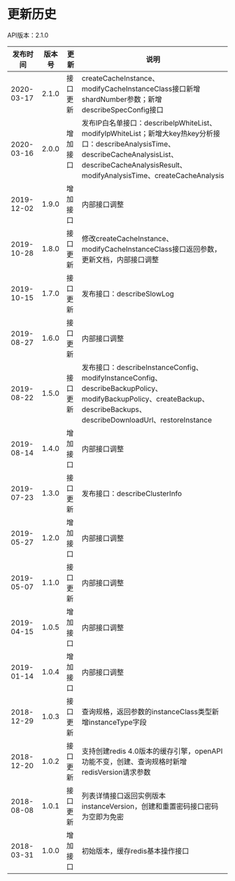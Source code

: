 # 更新历史

API版本：2.1.0

| 发布时间   | 版本号 | 更新     | 说明                                                         |
| ---------- | ------ | -------- | ------------------------------------------------------------ |
| 2020-03-17 | 2.1.0  | 接口更新 | createCacheInstance、modifyCacheInstanceClass接口新增shardNumber参数；新增describeSpecConfig接口     |
| 2020-03-16 | 2.0.0  | 增加接口 | 发布IP白名单接口：describeIpWhiteList、modifyIpWhiteList；新增大key热key分析接口：describeAnalysisTime、describeCacheAnalysisList、describeCacheAnalysisResult、modifyAnalysisTime、createCacheAnalysis     |
| 2019-12-02 | 1.9.0  | 增加接口 | 内部接口调整     |
| 2019-10-28 | 1.8.0  | 接口更新 | 修改createCacheInstance、modifyCacheInstanceClass接口返回参数，更新文档，内部接口调整     |
| 2019-10-15 | 1.7.0  | 接口更新 | 发布接口：describeSlowLog     |
| 2019-08-27 | 1.6.0  | 接口更新 | 内部接口调整     |
| 2019-08-22 | 1.5.0  | 接口更新 | 发布接口：describeInstanceConfig、modifyInstanceConfig、describeBackupPolicy、modifyBackupPolicy、createBackup、describeBackups、describeDownloadUrl、restoreInstance    |
| 2019-08-14 | 1.4.0  | 增加接口 | 内部接口调整     |
| 2019-07-23 | 1.3.0  | 接口更新 | 发布接口：describeClusterInfo     |
| 2019-05-27 | 1.2.0  | 增加接口 | 内部接口调整     |
| 2019-05-07 | 1.1.0  | 接口更新 | 内部接口调整     |
| 2019-04-15 | 1.0.5  | 增加接口 | 内部接口调整     |
| 2019-01-14 | 1.0.4  | 增加接口 | 内部接口调整     |
| 2018-12-29 | 1.0.3  | 接口更新 | 查询规格，返回参数的instanceClass类型新增instanceType字段     |
| 2018-12-20 | 1.0.2  | 接口更新 | 支持创建redis 4.0版本的缓存引擎，openAPI功能不变，创建、查询规格时新增redisVersion请求参数     |
| 2018-08-08 | 1.0.1  | 接口更新 | 列表详情接口返回实例版本instanceVersion，创建和重置密码接口密码为空即为免密 |
| 2018-03-31 | 1.0.0  | 增加接口 | 初始版本，缓存redis基本操作接口                              |

